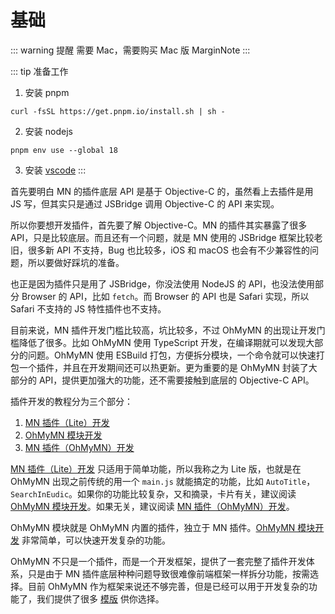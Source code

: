 # 基础

::: warning 提醒
需要 Mac，需要购买 Mac 版 MarginNote
:::

::: tip 准备工作
1. 安装 pnpm
```shell
curl -fsSL https://get.pnpm.io/install.sh | sh -
```
2. 安装 nodejs
```shell
pnpm env use --global 18
```
3. 安装 [vscode](https://code.visualstudio.com/download)
:::

首先要明白 MN 的插件底层 API 是基于 Objective-C 的，虽然看上去插件是用 JS 写，但其实只是通过 JSBridge 调用 Objective-C 的 API 来实现。

所以你要想开发插件，首先要了解 Objective-C。MN 的插件其实暴露了很多 API，只是比较底层。而且还有一个问题，就是 MN 使用的 JSBridge 框架比较老旧，很多新 API 不支持，Bug 也比较多，iOS 和 macOS 也会有不少兼容性的问题，所以要做好踩坑的准备。

也正是因为插件只是用了 JSBridge，你没法使用 NodeJS 的 API，也没法使用部分 Browser 的 API，比如 `fetch`。而 Browser 的 API 也是 Safari 实现，所以 Safari 不支持的 JS 特性插件也不支持。

目前来说，MN 插件开发门槛比较高，坑比较多，不过 OhMyMN 的出现让开发门槛降低了很多。比如 OhMyMN 使用 TypeScript 开发，在编译期就可以发现大部分的问题。OhMyMN 使用 ESBuild 打包，方便拆分模块，一个命令就可以快速打包一个插件，并且在开发期间还可以热更新。更为重要的是 OhMyMN 封装了大部分的 API，提供更加强大的功能，还不需要接触到底层的 Objective-C API。

插件开发的教程分为三个部分：
1. [MN 插件（Lite）开发](./lite.md)
2. [OhMyMN 模块开发](./module/)
3. [MN 插件（OhMyMN）开发](./ohmymn/)

[MN 插件（Lite）开发](./lite.md) 只适用于简单功能，所以我称之为 Lite 版，也就是在 OhMyMN 出现之前传统的用一个 `main.js` 就能搞定的功能，比如 `AutoTitle`，`SearchInEudic`。如果你的功能比较复杂，又和摘录，卡片有关，建议阅读 [OhMyMN 模块开发](./module/)。如果无关，建议阅读 [MN 插件（OhMyMN）开发](./ohmymn/)。

OhMyMN 模块就是 OhMyMN 内置的插件，独立于 MN 插件。[OhMyMN 模块开发](./module/) 非常简单，可以快速开发复杂的功能。

OhMyMN 不只是一个插件，而是一个开发框架，提供了一套完整了插件开发体系，只是由于 MN 插件底层种种问题导致很难像前端框架一样拆分功能，按需选择。目前 OhMyMN 作为框架来说还不够完善，但是已经可以用于开发复杂的功能了，我们提供了很多 [模版](./ohmymn/index.md) 供你选择。